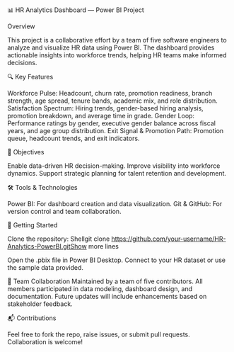 📊 HR Analytics Dashboard — Power BI Project

Overview

This project is a collaborative effort by a team of five software engineers to analyze and visualize HR data using Power BI. The dashboard provides actionable insights into workforce trends, helping HR teams make informed decisions.

🔍 Key Features

Workforce Pulse: Headcount, churn rate, promotion readiness, branch strength, age spread, tenure bands, academic mix, and role distribution.
Satisfaction Spectrum: Hiring trends, gender-based hiring analysis, promotion breakdown, and average time in grade.
Gender Loop: Performance ratings by gender, executive gender balance across fiscal years, and age group distribution.
Exit Signal & Promotion Path: Promotion queue, headcount trends, and exit indicators.

🎯 Objectives

Enable data-driven HR decision-making.
Improve visibility into workforce dynamics.
Support strategic planning for talent retention and development.

🛠️ Tools & Technologies

Power BI: For dashboard creation and data visualization.
Git & GitHub: For version control and team collaboration.

🚀 Getting Started

Clone the repository:
Shellgit clone https://github.com/your-username/HR-Analytics-PowerBI.gitShow more lines

Open the .pbix file in Power BI Desktop.
Connect to your HR dataset or use the sample data provided.

👥 Team Collaboration
Maintained by a team of five contributors. All members participated in data modeling, dashboard design, and documentation. Future updates will include enhancements based on stakeholder feedback.


📬 Contributions

Feel free to fork the repo, raise issues, or submit pull requests. Collaboration is welcome!
